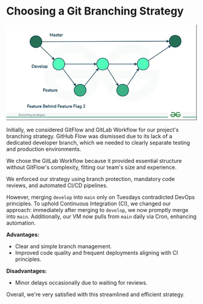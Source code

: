 # Choosing a Git Branching Strategy
![Image of branching strategy](./gitlab_flow.png)

Initially, we considered GitFlow and GitLab Workflow for our project's branching strategy. GitHub Flow was dismissed due to its lack of a dedicated developer branch, which we needed to clearly separate testing and production environments.

We chose the GitLab Workflow because it provided essential structure without GitFlow's complexity, fitting our team's size and experience.

We enforced our strategy using branch protection, mandatory code reviews, and automated CI/CD pipelines.

However, merging `develop` into `main` only on Tuesdays contradicted DevOps principles. To uphold Continuous Integration (CI), we changed our approach: immediately after merging to `develop`, we now promptly merge into `main`. Additionally, our VM now pulls from `main` daily via Cron, enhancing automation.

**Advantages:**

- Clear and simple branch management.
- Improved code quality and frequent deployments aligning with CI principles.

**Disadvantages:**

- Minor delays occasionally due to waiting for reviews.


Overall, we're very satisfied with this streamlined and efficient strategy.
